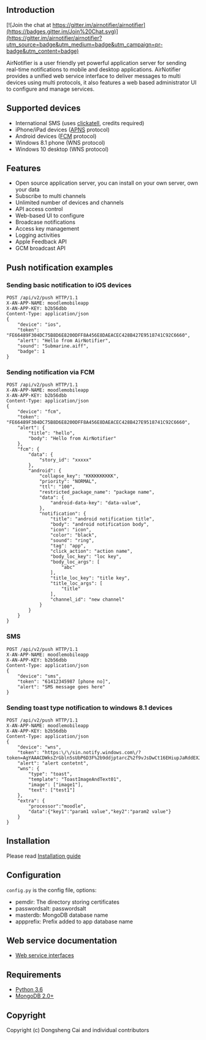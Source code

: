 ## Introduction

[![Join the chat at https://gitter.im/airnotifier/airnotifier](https://badges.gitter.im/Join%20Chat.svg)](https://gitter.im/airnotifier/airnotifier?utm_source=badge&utm_medium=badge&utm_campaign=pr-badge&utm_content=badge)


AirNotifier is a user friendly yet powerful application server for sending real-time notifications to mobile and desktop applications. AirNotifier provides a unified web service interface to deliver messages to multi devices using multi protocols, it also features a web based administrator UI to configure and manage services.

## Supported devices
- International SMS (uses [clickatell](https://www.clickatell.com/), credits required)
- iPhone/iPad devices ([APNS](https://developer.apple.com/library/ios/documentation/NetworkingInternet/Conceptual/RemoteNotificationsPG/Chapters/ApplePushService.html) protocol)
- Android devices ([FCM](https://firebase.google.com/docs/cloud-messaging) protocol)
- Windows 8.1 phone (WNS protocol)
- Windows 10 desktop (WNS protocol)

## Features
- Open source application server, you can install on your own server, own your data
- Subscribe to multi channels
- Unlimited number of devices and channels
- API access control
- Web-based UI to configure
- Broadcase notifications
- Access key management
- Logging activities
- Apple Feedback API
- GCM broadcast API

## Push notification examples


### Sending basic notification to iOS devices
```
POST /api/v2/push HTTP/1.1
X-AN-APP-NAME: moodlemobileapp
X-AN-APP-KEY: b2b56dbb
Content-Type: application/json
{
    "device": "ios",
    "token": "FE66489F304DC75B8D6E8200DFF8A456E8DAEACEC428B427E9518741C92C6660",
    "alert": "Hello from AirNotifier",
    "sound": "Submarine.aiff",
    "badge": 1
}
```

### Sending notification via FCM
```
POST /api/v2/push HTTP/1.1
X-AN-APP-NAME: moodlemobileapp
X-AN-APP-KEY: b2b56dbb
Content-Type: application/json
{
    "device": "fcm",
    "token": "FE66489F304DC75B8D6E8200DFF8A456E8DAEACEC428B427E9518741C92C6660",
    "alert": {
        "title": "hello",
        "body": "Hello from AirNotifier"
    },
    "fcm": {
        "data": {
            "story_id": "xxxxx"
        },
        "android": {
            "collapse_key": "KKKKKKKKKK",
            "priority": "NORMAL",
            "ttl": "100",
            "restricted_package_name": "package name",
            "data": {
                "android-data-key": "data-value",
            },
            "notification": {
                "title": "android notification title",
                "body": "android notification body",
                "icon": "icon",
                "color": "black",
                "sound": "ring",
                "tag": "app",
                "click_action": "action name",
                "body_loc_key": "loc key",
                "body_loc_args": [
                    "abc"
                ],
                "title_loc_key": "title key",
                "title_loc_args": [
                    "title"
                ],
                "channel_id": "new channel"
            }
        }
    }
}
```

### SMS
```
POST /api/v2/push HTTP/1.1
X-AN-APP-NAME: moodlemobileapp
X-AN-APP-KEY: b2b56dbb
Content-Type: application/json
{
    "device": "sms",
    "token": "61412345987 [phone no]",
    "alert": "SMS message goes here"
}
```

### Sending toast type notification to windows 8.1 devices
```
POST /api/v2/push HTTP/1.1
X-AN-APP-NAME: moodlemobileapp
X-AN-APP-KEY: b2b56dbb
Content-Type: application/json
{
    "device": "wns",
    "token": "https:\/\/sin.notify.windows.com\/?token=AgYAAACDWksZrGbln5sUbP6D3F%2b9ddjptarcZ%2f9vJsDwCt16EHiupJaRddEXJ8BEfx4SE5slxQlB6iknY7zdUEXFayFclNXCIYp6CWnMTYSHGVRySO7aglj6%2b09wTBYqBFxFuoA%3d",
    "alert": "alert contetnt",
    "wns": {
        "type": "toast",
        "template": "ToastImageAndText01",
        "image": ["image1"],
        "text": ["test1"]
    },
    "extra": {
        "processor":"moodle",
        "data":{"key1":"param1 value","key2":"param2 value"}
    }
}
```

## Installation

Please read [Installation guide](https://github.com/airnotifier/airnotifier/wiki/Installation)

## Configuration
`config.py` is the config file, options:

- pemdir: The directory storing certificates
- passwordsalt: passwordsalt
- masterdb: MongoDB database name
- appprefix: Prefix added to app database name

## Web service documentation
- [Web service interfaces](https://github.com/airnotifier/airnotifier/wiki/API)

## Requirements

- [Python 3.6](http://www.python.org)
- [MongoDB 2.0+](http://www.mongodb.org/)

## Copyright
Copyright (c) Dongsheng Cai and individual contributors
